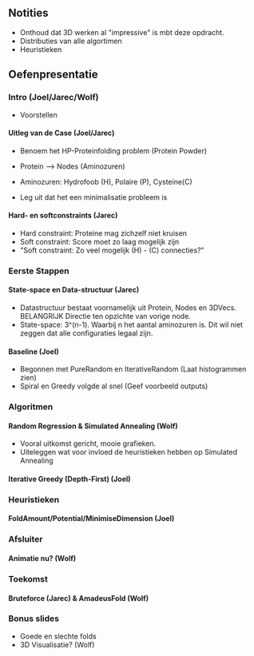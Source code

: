 ## Notities

* Onthoud dat 3D werken al "impressive" is mbt deze opdracht.
* Distributies van alle algortimen
* Heuristieken

## Oefenpresentatie

### Intro (Joel/Jarec/Wolf)

* Voorstellen

#### Uitleg van de Case (Joel/Jarec)

* Benoem het HP-Proteinfolding problem (Protein Powder)

* Protein --> Nodes (Aminozuren)
* Aminozuren: Hydrofoob (H), Polaire (P), Cysteine(C)
* Leg uit dat het een minimalisatie probleem is

#### Hard- en softconstraints (Jarec)

* Hard constraint: Proteine mag zichzelf niet kruisen
* Soft constraint: Score moet zo laag mogelijk zijn
* "Soft constraint: Zo veel mogelijk (H) - (C) connecties?"

### Eerste Stappen

#### State-space en Data-structuur (Jarec)

* Datastructuur bestaat voornamelijk uit Protein, Nodes en 3DVecs. BELANGRIJK Directie ten opzichte van vorige node.
* State-space: 3^(n-1). Waarbij n het aantal aminozuren is. Dit wil niet zeggen dat alle configuraties legaal zijn.

#### Baseline (Joel)

* Begonnen met PureRandom en IterativeRandom (Laat histogrammen zien) 
* Spiral en Greedy volgde al snel (Geef voorbeeld outputs)

### Algoritmen

#### Random Regression & Simulated Annealing (Wolf)
* Vooral uitkomst gericht, mooie grafieken.
* Uiteleggen wat voor invloed de heuristieken hebben op Simulated Annealing


#### Iterative Greedy (Depth-First) (Joel)


### Heuristieken

#### FoldAmount/Potential/MinimiseDimension (Joel)

### Afsluiter

#### Animatie nu? (Wolf)




### Toekomst

#### Bruteforce (Jarec) & AmadeusFold (Wolf)


### Bonus slides

* Goede en slechte folds
* 3D Visualisatie? (Wolf)

